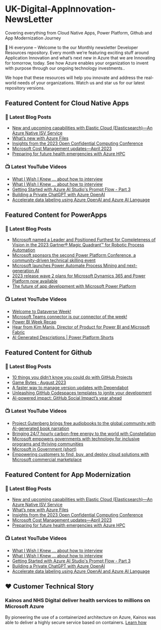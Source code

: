 # UK-Digital-AppInnovation-NewsLetter

Covering everything from Cloud Native Apps, Power Platform, Github and App Modernization Journey

👋 Hi everyone – Welcome to the our Monthly newsletter Developer Resources repository. Every month we’re featuring exciting stuff around Application Innovation and what’s next new in Azure that we are Innovating for tomorrow, today. See how Azure enables your organization to invent with purpose through our ongoing technology investments..


We hope that these resources will help you innovate and address the real-world needs of your organizations. Watch us and star us for our latest repository versions.

## Featured Content for Cloud Native Apps


### 📝 Latest Blog Posts

    
<!-- BLOGCNA:START -->
- [New and upcoming capabilities with Elastic Cloud (Elasticsearch)—An Azure Native ISV Service](https://azure.microsoft.com/blog/new-and-upcoming-capabilities-with-elastic-cloud-elasticsearch-an-azure-native-isv-service/)
- [What’s new with Azure Files](https://azure.microsoft.com/blog/what-s-new-with-azure-files/)
- [Insights from the 2023 Open Confidential Computing Conference](https://azure.microsoft.com/blog/insights-from-the-2023-open-confidential-computing-conference/)
- [Microsoft Cost Management updates—April 2023](https://azure.microsoft.com/blog/microsoft-cost-management-updates-april-2023/)
- [Preparing for future health emergencies with Azure HPC ](https://azure.microsoft.com/blog/preparing-for-future-health-emergencies-with-azure-hpc/)
<!-- BLOGCNA:END -->

### 📺 Latest YouTube Videos

 
<!-- YOUTUBECNA:START -->
- [What I Wish I Knew ... about how to interview](https://www.youtube.com/watch?v=29ZnQpXN9vI)
- [What I Wish I Knew ... about how to interview](https://www.youtube.com/watch?v=6obv84a8h9g)
- [Getting Started with Azure AI Studio&#39;s Prompt Flow - Part 3](https://www.youtube.com/watch?v=FL_WP_7KWPk)
- [Building a Private ChatGPT with Azure OpenAI](https://www.youtube.com/watch?v=eio-prazdEo)
- [Accelerate data labeling using Azure OpenAI and Azure AI Language](https://www.youtube.com/watch?v=ORI_naVvHa8)
<!-- YOUTUBECNA:END -->

##  Featured Content for PowerApps
### 📝 Latest Blog Posts
<!-- BLOGPOWER:START -->
- [Microsoft named a Leader and Positioned Furthest for Completeness of Vision in the 2023 Gartner® Magic Quadrant™ for Robotic Process Automation](https://powerautomate.microsoft.com/en-us/blog/microsoft-named-a-leader-and-positioned-furthest-for-completeness-of-vision-in-the-2023-gartner-magic-quadrant-for-robotic-process-automation/)
- [Microsoft sponsors the second Power Platform Conference, a community-driven technical skilling event](https://cloudblogs.microsoft.com/powerplatform/2023/07/25/microsoft-sponsors-the-second-power-platform-conference-a-community-driven-technical-skilling-event/)
- [Microsoft launches Power Automate Process Mining and next-generation AI](https://cloudblogs.microsoft.com/powerplatform/2023/07/18/microsoft-launches-power-automate-process-mining-and-next-generation-ai/)
- [2023 release wave 2 plans for Microsoft Dynamics 365 and Power Platform now available](https://cloudblogs.microsoft.com/dynamics365/bdm/2023/07/18/2023-release-wave-2-plans-for-microsoft-dynamics-365-and-power-platform-now-available/)
- [The future of app development with Microsoft Power Platform](https://cloudblogs.microsoft.com/powerplatform/2023/05/23/the-future-of-app-development-with-microsoft-power-platform/)
<!-- BLOGPOWER:END -->
 ### 📺 Latest YouTube Videos
    
<!-- YOUTUBEPOWER:START -->
- [Welcome to Dataverse Week!](https://www.youtube.com/watch?v=7lMvk3YIIwM)
- [Microsoft Teams connector is our connector of the week!](https://www.youtube.com/watch?v=zBLdm4xWXUE)
- [Power BI Week Recap](https://www.youtube.com/watch?v=tAdoEzddAgI)
- [Hear from Kim Manis, Director of Product for Power BI and Microsoft Fabric](https://www.youtube.com/watch?v=43DjWdQDQJY)
- [AI Generated Descriptions | Power Platform Shorts](https://www.youtube.com/watch?v=DVHWPx05MvE)
<!-- YOUTUBEPOWER:END -->

##  Featured Content for Github
### 📝 Latest Blog Posts
<!-- BLOGGITHUB:START -->
- [10 things you didn’t know you could do with GitHub Projects](https://github.blog/2023-08-28-10-things-you-didnt-know-you-could-do-with-github-projects/)
- [Game Bytes · August 2023](https://github.blog/2023-08-25-game-bytes-august-2023/)
- [A faster way to manage version updates with Dependabot](https://github.blog/2023-08-24-a-faster-way-to-manage-version-updates-with-dependabot/)
- [Unleashing GitHub Codespaces templates to ignite your development](https://github.blog/2023-08-24-unleashing-github-codespaces-templates-to-ignite-your-development/)
- [AI-powered impact: GitHub Social Impact’s year ahead](https://github.blog/2023-08-23-ai-powered-impact-github-social-impacts-year-ahead/)
<!-- BLOGGITHUB:END -->
### 📺 Latest YouTube Videos
<!-- YOUTUBEGITHUB:START -->
- [Project Gutenberg brings free audiobooks to the global community with AI-generated book narration](https://www.youtube.com/watch?v=iB01e1_xRgc)
- [Bringing 24/7 hourly carbon-free energy to the world with Constellation](https://www.youtube.com/watch?v=GEZc_4oZllM)
- [Microsoft empowers governments with technology for inclusive programs and thriving communities](https://www.youtube.com/watch?v=bUvoQ6IIzrY)
- [Microsoft in Government &lpar;short&rpar;](https://www.youtube.com/watch?v=7D40A1tkmmQ)
- [Empowering customers to find, buy, and deploy cloud solutions with Microsoft commercial marketplace](https://www.youtube.com/watch?v=QrmQKVlksJs)
<!-- YOUTUBEGITHUB:END -->
##  Featured Content for App Modernization
### 📝 Latest Blog Posts
<!-- BLOGAPPMOD:START -->
- [New and upcoming capabilities with Elastic Cloud (Elasticsearch)—An Azure Native ISV Service](https://azure.microsoft.com/blog/new-and-upcoming-capabilities-with-elastic-cloud-elasticsearch-an-azure-native-isv-service/)
- [What’s new with Azure Files](https://azure.microsoft.com/blog/what-s-new-with-azure-files/)
- [Insights from the 2023 Open Confidential Computing Conference](https://azure.microsoft.com/blog/insights-from-the-2023-open-confidential-computing-conference/)
- [Microsoft Cost Management updates—April 2023](https://azure.microsoft.com/blog/microsoft-cost-management-updates-april-2023/)
- [Preparing for future health emergencies with Azure HPC ](https://azure.microsoft.com/blog/preparing-for-future-health-emergencies-with-azure-hpc/)
<!-- BLOGAPPMOD:END -->
### 📺 Latest YouTube Videos
<!-- YOUTUBEAPPMOD:START -->
- [What I Wish I Knew ... about how to interview](https://www.youtube.com/watch?v=29ZnQpXN9vI)
- [What I Wish I Knew ... about how to interview](https://www.youtube.com/watch?v=6obv84a8h9g)
- [Getting Started with Azure AI Studio&#39;s Prompt Flow - Part 3](https://www.youtube.com/watch?v=FL_WP_7KWPk)
- [Building a Private ChatGPT with Azure OpenAI](https://www.youtube.com/watch?v=eio-prazdEo)
- [Accelerate data labeling using Azure OpenAI and Azure AI Language](https://www.youtube.com/watch?v=ORI_naVvHa8)
<!-- YOUTUBEAPPMOD:END -->


## ♥️ Customer Technical Story 

### Kainos and NHS Digital deliver health services to millions on Microsoft Azure

By pioneering the use of a containerized architecture on Azure, Kainos was able to deliver a highly secure service based on containers. [Learn how](https://customers.microsoft.com/en-us/story/1368348549535774520-kainos-and-nhs-digital-deliver-health-services-to-millions-on-microsoft-azure)


